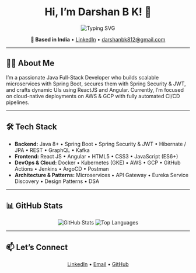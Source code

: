 <h1 align="center">Hi, I’m Darshan B K! 👋</h1>

<p align="center">
  <img src="https://readme-typing-svg.herokuapp.com?font=Fira+Code&size=24&pause=1000&color=0E75B6&center=true&width=500&lines=🚀%20Java%20Full-Stack%20Developer;⚛️%20ReactJS%20&%20Angular;☁️%20Cloud-native%20(AWS%20|%20GCP);🛠️%20DSA%20&%20Design%20Patterns" alt="Typing SVG" />
</p>

<p align="center">
  <strong>📍 Based in India</strong> •  
  <a href="https://www.linkedin.com/in/darshan-b-k-a7b501298/" target="_blank">LinkedIn</a> •  
  <a href="mailto:darshanbk812@gmail.com">darshanbk812@gmail.com</a>
</p>

---

## 👨‍💻 About Me

I’m a passionate Java Full-Stack Developer who builds scalable microservices with Spring Boot, secures them with Spring Security & JWT, and crafts dynamic UIs using ReactJS and Angular. Currently, I’m focused on cloud-native deployments on AWS & GCP with fully automated CI/CD pipelines.

---

## 🛠️ Tech Stack

- **Backend:** Java 8+ • Spring Boot • Spring Security & JWT • Hibernate / JPA • REST • GraphQL • Kafka  
- **Frontend:** React JS • Angular • HTML5 • CSS3 • JavaScript (ES6+)  
- **DevOps & Cloud:** Docker • Kubernetes (GKE) • AWS • GCP • GitHub Actions • Jenkins • ArgoCD • Postman  
- **Architecture & Patterns:** Microservices • API Gateway • Eureka Service Discovery • Design Patterns • DSA  

---

## 📊 GitHub Stats

<p align="center">
  <img src="https://github-readme-stats.vercel.app/api?username=DarshanBK812&show_icons=true&theme=radical&count_private=true" alt="GitHub Stats" />
  <img src="https://github-readme-stats.vercel.app/api/top-langs/?username=DarshanBK812&layout=compact&theme=radical" alt="Top Languages" />
</p>

---

## 📫 Let’s Connect

<p align="center">
  <a href="https://www.linkedin.com/in/darshan-b-k-a7b501298/" target="_blank">LinkedIn</a> •  
  <a href="mailto:darshanbk812@gmail.com">Email</a> •  
  <a href="https://github.com/DarshanBK812">GitHub</a>
</p>
